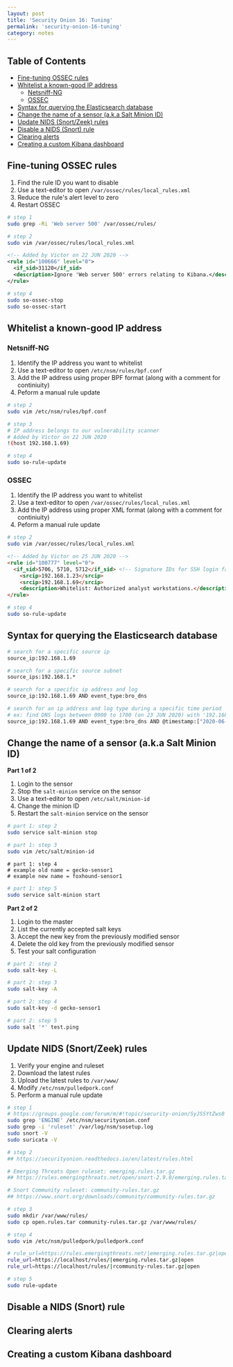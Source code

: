 ```yaml
---
layout: post
title: 'Security Onion 16: Tuning'
permalink: 'security-onion-16-tuning'
category: notes
---
```


## Table of Contents
* [Fine-tuning OSSEC rules](#fine-tuning-ossec-rules)
* [Whitelist a known-good IP address](#whitelist-a-known-good-ip-address)
  * [Netsniff-NG](#netsniff-ng)
  * [OSSEC](#ossec)
* [Syntax for querying the Elasticsearch database](#syntax-for-querying-the-elasticsearch-database)
* [Change the name of a sensor (a.k.a Salt Minion ID)](#change-the-name-of-a-sensor-aka-salt-minion-id)
* [Update NIDS (Snort/Zeek) rules](#update-nids-snortzeek-rules)
* [Disable a NIDS (Snort) rule](#disable-a-nids-snort-rule)
* [Clearing alerts](#clearing-alerts)
* [Creating a custom Kibana dashboard](#creating-a-custom-kibana-dashboard)

## Fine-tuning OSSEC rules
1. Find the rule ID you want to disable
2. Use a text-editor to open `/var/ossec/rules/local_rules.xml`
3. Reduce the rule's alert level to zero
4. Restart OSSEC

```bash
# step 1
sudo grep -Ri 'Web server 500' /var/ossec/rules/
```
```bash
# step 2
sudo vim /var/ossec/rules/local_rules.xml
```
```xml
<!-- Added by Victor on 22 JUN 2020 -->
<rule id="100666" level="0">
  <if_sid>31120</if_sid>
  <description>Ignore 'Web server 500' errors relating to Kibana.</description>
</rule>
```
```bash
# step 4
sudo so-ossec-stop
sudo so-ossec-start
```

## Whitelist a known-good IP address
### Netsniff-NG
1. Identify the IP address you want to whitelist
2. Use a text-editor to open `/etc/nsm/rules/bpf.conf`
3. Add the IP address using proper BPF format (along with a comment for continiuity)
4. Peform a manual rule update
```bash
# step 2
sudo vim /etc/nsm/rules/bpf.conf
```
```bash
# step 3
# IP address belongs to our vulnerability scanner
# Added by Victor on 22 JUN 2020
!(host 192.168.1.69)
```
```bash
# step 4
sudo so-rule-update
```

### OSSEC
1. Identify the IP address you want to whitelist
2. Use a text-editor to open `/var/ossec/rules/local_rules.xml`
3. Add the IP address using proper XML format (along with a comment for continiuity)
4. Peform a manual rule update
```bash
# step 2
sudo vim /var/ossec/rules/local_rules.xml
```
```html
<!-- Added by Victor on 25 JUN 2020 -->
<rule id="100777" level="0">
  <if_sid>5706, 5710, 5712</if_sid> <!-- Signature IDs for SSH login failures -->
    <srcip>192.168.1.23</srcip>
    <srcip>192.168.1.69</srcip>
    <description>Whitelist: Authorized analyst workstations.</description>
</rule>
```
```bash
# step 4
sudo so-rule-update
```

## Syntax for querying the Elasticsearch database
```bash
# search for a specific source ip
source_ip:192.168.1.69

# search for a specific source subnet
source_ips:192.168.1.*

# search for a specific ip address and log
source_ip:192.168.1.69 AND event_type:bro_dns

# search for an ip address and log type during a specific time period
# ex: find DNS logs between 0900 to 1700 (on 23 JUN 2020) with '192.168.1.69' as the query source
source_ip:192.168.1.69 AND event_type:bro_dns AND @timestamp:["2020-06-23T09:00" TO "2020-06-23T17:00"]
```

## Change the name of a sensor (a.k.a Salt Minion ID)
**Part 1 of 2**
1. Login to the sensor
2. Stop the `salt-minion` service on the sensor
3. Use a text-editor to open `/etc/salt/minion-id`
4. Change the minion ID 
5. Restart the `salt-minion` service on the sensor
```bash
# part 1: step 2
sudo service salt-minion stop
``` 
```bash
# part 1: step 3
sudo vim /etc/salt/minion-id
```
```
# part 1: step 4
# example old name = gecko-sensor1
# example new name = foxhound-sensor1
```
```bash
# part 1: step 5
sudo service salt-minion start
```
**Part 2 of 2**
1. Login to the master
2. List the currently accepted salt keys
3. Accept the new key from the previously modified sensor
4. Delete the old key from the previously modified sensor
5. Test your salt configuration
```bash
# part 2: step 2
sudo salt-key -L
```
```bash
# part 2: step 3
sudo salt-key -A
```
```bash
# part 2: step 4
sudo salt-key -d gecko-sensor1
```
```bash
# part 2: step 5
sudo salt '*' test.ping
```

## Update NIDS (Snort/Zeek) rules
1. Verify your engine and ruleset
2. Download the latest rules
3. Upload the latest rules to `/var/www/`
4. Modify `/etc/nsm/pulledpork.conf`
5. Perform a manual rule update
```bash
# step 1
# https://groups.google.com/forum/m/#!topic/security-onion/SyJSSYtZws0
sudo grep 'ENGINE' /etc/nsm/securityonion.conf
sudo grep -i 'ruleset' /var/log/nsm/sosetup.log 
sudo snort -V
sudo suricata -V
```
```bash
# step 2
## https://securityonion.readthedocs.io/en/latest/rules.html

# Emerging Threats Open ruleset: emerging.rules.tar.gz
## https://rules.emergingthreats.net/open/snort-2.9.0/emerging.rules.tar.gz

# Snort Community ruleset: community-rules.tar.gz
## https://www.snort.org/downloads/community/community-rules.tar.gz
```
```bash
# step 3
sudo mkdir /var/www/rules/
sudo cp open.rules.tar community-rules.tar.gz /var/www/rules/
```
```bash
# step 4
sudo vim /etc/nsm/pulledpork/pulledpork.conf
```
```bash
# rule_url=https://rules.emergingthreats.net/|emerging.rules.tar.gz|open
rule_url=https://localhost/rules/|emerging.rules.tar.gz|open
rule_url=https://localhost/rules/|rcommunity-rules.tar.gz|open
```
```bash
# step 5
sudo rule-update
```

## Disable a NIDS (Snort) rule

## Clearing alerts

## Creating a custom Kibana dashboard
